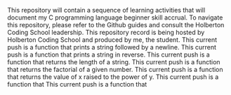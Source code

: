This repository will contain a sequence of learning activities that will document my C programming language beginner skill accrual.
To navigate this repository, please refer to the Github guides and consult the Holberton Coding School leadership. 
This repository record is being hosted by Holberton Coding School and produced by me, the student.
This current push is a function that prints a string followed by a newline. 
This current push is a function that prints a string in reverse.
This current push is a function that returns the length of a string. 
This current push is a function that returns the factorial of a given number.
This current push is a function that returns the value of x raised to the power of y.
This current push is a function that
This current push is a function that

